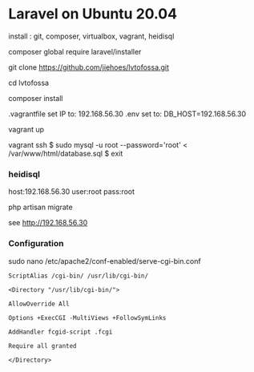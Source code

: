 # Laravel on Ubuntu 20.04

install : git, composer, virtualbox, vagrant, heidisql

composer global require laravel/installer

git clone https://github.com/jiehoes/lvtofossa.git

cd lvtofossa

composer install

.vagrantfile set IP to: 192.168.56.30
.env set to: DB_HOST=192.168.56.30

vagrant up

vagrant ssh
$ sudo mysql -u root --password='root' < /var/www/html/database.sql
$ exit

### heidisql

host:192.168.56.30 user:root pass:root

php artisan migrate

see http://192.168.56.30

### Configuration

sudo nano /etc/apache2/conf-enabled/serve-cgi-bin.conf

    ScriptAlias /cgi-bin/ /usr/lib/cgi-bin/

    <Directory "/usr/lib/cgi-bin/">

    AllowOverride All

    Options +ExecCGI -MultiViews +FollowSymLinks

    AddHandler fcgid-script .fcgi

    Require all granted

    </Directory>
